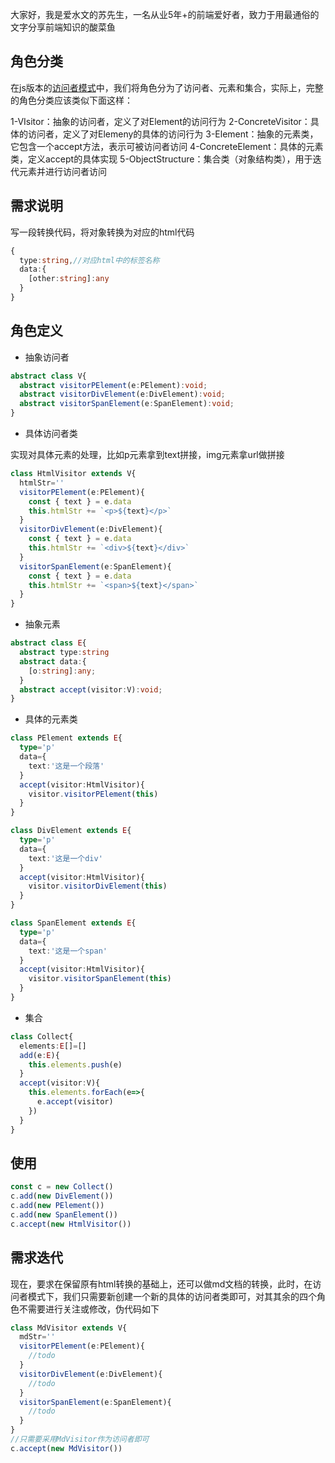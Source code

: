 大家好，我是爱水文的苏先生，一名从业5年+的前端爱好者，致力于用最通俗的文字分享前端知识的酸菜鱼

## 角色分类
在js版本的[访问者模式](https://www.jianshu.com/p/ee3992b37e0a?utm_campaign=hugo&utm_medium=reader_share&utm_content=note&utm_source=weixin-friends)中，我们将角色分为了访问者、元素和集合，实际上，完整的角色分类应该类似下面这样：

1-VIsitor：抽象的访问者，定义了对Element的访问行为
2-ConcreteVisitor：具体的访问者，定义了对Elemeny的具体的访问行为
3-Element：抽象的元素类，它包含一个accept方法，表示可被访问者访问
4-ConcreteElement：具体的元素类，定义accept的具体实现
5-ObjectStructure：集合类（对象结构类），用于迭代元素并进行访问者访问

## 需求说明

写一段转换代码，将对象转换为对应的html代码

```ts
{
  type:string,//对应html中的标签名称
  data:{
    [other:string]:any
  }
}
```

## 角色定义

- 抽象访问者

```ts
abstract class V{
  abstract visitorPElement(e:PElement):void;
  abstract visitorDivElement(e:DivElement):void;
  abstract visitorSpanElement(e:SpanElement):void;
}
```

- 具体访问者类

实现对具体元素的处理，比如p元素拿到text拼接，img元素拿url做拼接

```ts
class HtmlVisitor extends V{
  htmlStr=''
  visitorPElement(e:PElement){
    const { text } = e.data
    this.htmlStr += `<p>${text}</p>`
  }
  visitorDivElement(e:DivElement){
    const { text } = e.data
    this.htmlStr += `<div>${text}</div>`
  }
  visitorSpanElement(e:SpanElement){
    const { text } = e.data
    this.htmlStr += `<span>${text}</span>`
  }
}
```

- 抽象元素

```ts
abstract class E{
  abstract type:string
  abstract data:{
    [o:string]:any;
  }
  abstract accept(visitor:V):void;
}
```

- 具体的元素类

```ts
class PElement extends E{
  type='p'
  data={
    text:'这是一个段落'
  }
  accept(visitor:HtmlVisitor){
    visitor.visitorPElement(this)
  }
}

class DivElement extends E{
  type='p'
  data={
    text:'这是一个div'
  }
  accept(visitor:HtmlVisitor){
    visitor.visitorDivElement(this)
  }
}

class SpanElement extends E{
  type='p'
  data={
    text:'这是一个span'
  }
  accept(visitor:HtmlVisitor){
    visitor.visitorSpanElement(this)
  }
}
```

- 集合

```ts
class Collect{
  elements:E[]=[]
  add(e:E){
    this.elements.push(e)
  }
  accept(visitor:V){
    this.elements.forEach(e=>{
      e.accept(visitor)
    })
  }
}

```

## 使用

```ts
const c = new Collect()
c.add(new DivElement())
c.add(new PElement())
c.add(new SpanElement())
c.accept(new HtmlVisitor())
```

## 需求迭代

现在，要求在保留原有html转换的基础上，还可以做md文档的转换，此时，在访问者模式下，我们只需要新创建一个新的具体的访问者类即可，对其其余的四个角色不需要进行关注或修改，伪代码如下

```ts
class MdVisitor extends V{
  mdStr=''
  visitorPElement(e:PElement){
    //todo
  }
  visitorDivElement(e:DivElement){
    //todo
  }
  visitorSpanElement(e:SpanElement){
    //todo
  }
}
//只需要采用MdVisitor作为访问者即可
c.accept(new MdVisitor())
```

